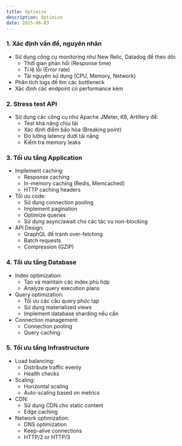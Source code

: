 ```yaml
---
title: Optimize
description: Optimize
date: 2025-06-03
---
```


### 1. Xác định vấn đề, nguyên nhân
- Sử dụng công cụ monitoring như New Relic, Datadog để theo dõi:
  - Thời gian phản hồi (Response time)
  - Tỉ lệ lỗi (Error rate)
  - Tài nguyên sử dụng (CPU, Memory, Network)
- Phân tích logs để tìm các bottleneck
- Xác định các endpoint có performance kém
### 2. Stress test API
- Sử dụng các công cụ như Apache JMeter, K6, Artillery để:
  - Test khả năng chịu tải
  - Xác định điểm bão hòa (Breaking point)
  - Đo lường latency dưới tải nặng
  - Kiểm tra memory leaks
### 3. Tối ưu tầng Application
- Implement caching:
  - Response caching
  - In-memory caching (Redis, Memcached)
  - HTTP caching headers
- Tối ưu code:
  - Sử dụng connection pooling
  - Implement pagination
  - Optimize queries
  - Sử dụng async/await cho các tác vụ non-blocking
- API Design:
  - GraphQL để tránh over-fetching
  - Batch requests
  - Compression (GZIP)
### 4. Tối ưu tầng Database
- Index optimization:
  - Tạo và maintain các index phù hợp
  - Analyze query execution plans
- Query optimization:
  - Tối ưu các câu query phức tạp
  - Sử dụng materialized views
  - Implement database sharding nếu cần
- Connection management:
  - Connection pooling
  - Query caching
### 5. Tối ưu tầng Infrastructure
- Load balancing:
  - Distribute traffic evenly
  - Health checks
- Scaling:
  - Horizontal scaling
  - Auto-scaling based on metrics
- CDN:
  - Sử dụng CDN cho static content
  - Edge caching
- Network optimization:
  - DNS optimization
  - Keep-alive connections
  - HTTP/2 or HTTP/3


